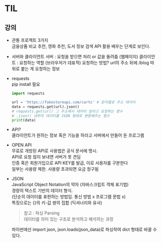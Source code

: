 # TIL

## 강의
- 관통 프로젝트 3가지  
  금융상품 비교 추천, 영화 추천, 도서 정보 검색
  API 활용 배우는 단계로 보인다.
  
- 서버와 클라이언트
  서버 : 요청을 받으면 처리 or 값을 돌려줌 (웹페이지)
  클라이언트 : 요청하는 역할 (브라우저가 대표적)
  요청하는 방법? url의 주소 뒤에 /blog 따위로 붙는 게 요청하는 정보  

- requests  
  pip install 필요  
  ```python
  import requests
  
  url = 'https://fakestoreapi.com/carts' # 문자열로 주소 데이터
  data = requests.get(url).json()
  # requests.get(url) 그 주소에서 데이터 달라고 요청하는 함수
  # .json() 내부의 데이터를 JSON 형태로 변환해주는 함수
  print(data)  
  ```

- API?  
  클라이언트가 원하는 정보 혹은 기능을 하라고 서버에서 만들어 둔 프로그램

- OPEN API  
  무료로 개방된 API로 사용법은 공식 문서에 명시.  
  API로 요청 많이 보내면 서버가 못 견딤  
  인증 혹은 회원가입으로 API KEY를 발급, 이로 사용자를 구분한다  
  일부는 사용량 제한. 사용량 초과되면 요금 청구됨  

- JSON  
  JavaScript Object Notation의 약자 (자바스크립트 객체 표기법)  
  경량의 텍스트 기반의 데이터 형식.  
  (단순히 데이터를 표현하는 방법임. 통신 방법 x 프로그램 문법 x)  
  특징으로는 {}의 키-값 쌍의 집합 (딕셔너리와 유사)  
  > 참고 : 파싱 Parsing  
  > 데이터를 의미 있는 구조로 분석하고 해석하는 과정
  
  파이썬에선 import json, json.loads(json_data)로 파싱하여 dict 형태로 바꿀 수 있다.  

  
  
  
